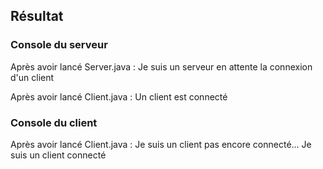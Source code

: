 ## Résultat

### Console du serveur
Après avoir lancé Server.java :
Je suis un serveur en attente la connexion d'un client

Après avoir lancé Client.java :
Un client est connecté

### Console du client
Après avoir lancé Client.java :
Je suis un client pas encore connecté...
Je suis un client connecté

